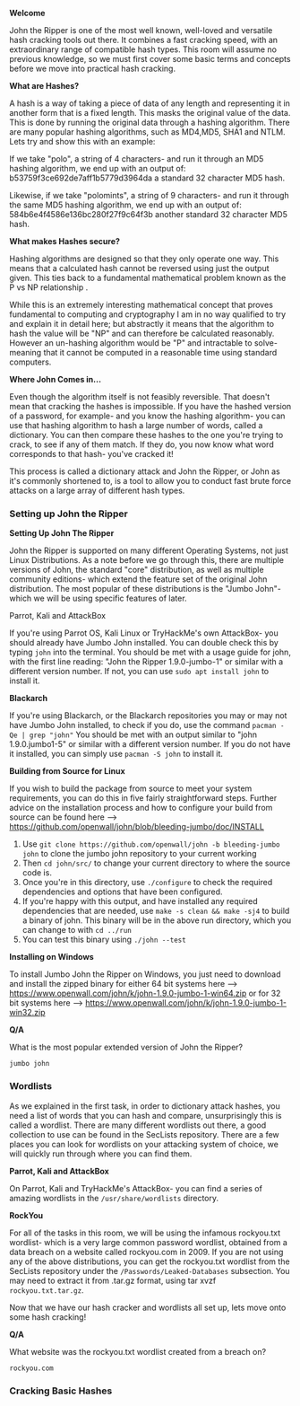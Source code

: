 **Welcome**

John the Ripper is one of the most well known, well-loved and versatile hash cracking tools out there. It combines a fast cracking speed, with an extraordinary range of compatible hash types. This room will assume no previous knowledge, so we must first cover some basic terms and concepts before we move into practical hash cracking.

**What are Hashes?**

A hash is a way of taking a piece of data of any length and  representing it in another form that is a fixed length. This masks the original value of the data. This is done by running the original data through a hashing algorithm. There are many popular hashing algorithms, such as MD4,MD5, SHA1 and NTLM. Lets try and show this with an example:

If we take "polo", a string of 4 characters- and run it through an MD5 hashing algorithm, we end up with an output of: b53759f3ce692de7aff1b5779d3964da a standard 32 character MD5 hash.

Likewise, if we take "polomints", a string of 9 characters- and run it through the same MD5 hashing algorithm, we end up with an output of: 584b6e4f4586e136bc280f27f9c64f3b another standard 32 character MD5 hash.

**What makes Hashes secure?**

Hashing algorithms are designed so that they only operate one way. This means that a calculated hash cannot be reversed using just the output given. This ties back to a fundamental mathematical problem known as the P vs NP relationship .

While this is an extremely interesting mathematical concept that proves fundamental to computing and cryptography I am in no way qualified to try and explain it in detail here; but abstractly it means that the algorithm to hash the value will be "NP" and can therefore be calculated reasonably. However an un-hashing algorithm would be "P" and intractable to solve- meaning that it cannot be computed in a reasonable time using standard computers.

**Where John Comes in...**

Even though the algorithm itself is not feasibly reversible. That doesn't mean that cracking the hashes is impossible. If you have the hashed version of a password, for example- and you know the hashing algorithm- you can use that hashing algorithm to hash a large number of words, called a dictionary. You can then compare these hashes to the one you're trying to crack, to see if any of them match. If they do, you now know what word corresponds to that hash- you've cracked it!

This process is called a dictionary attack and John the Ripper, or John as it's commonly shortened to, is a tool to allow you to conduct fast brute force attacks on a large array of different hash types.

<h3>Setting up John the Ripper</h3>

**Setting Up John The Ripper**

John the Ripper is supported on many different Operating Systems, not just Linux Distributions. As a note before we go through this, there are multiple versions of John, the standard "core" distribution, as well as multiple community editions- which extend the feature set of the original John distribution. The most popular of these distributions is the "Jumbo John"- which we will be using specific features of later.

Parrot, Kali and AttackBox

If you're using Parrot OS, Kali Linux or TryHackMe's own AttackBox- you should already have Jumbo John installed. You can double check this by typing ```john``` into the terminal. You should be met with a usage guide for john, with the first line reading: "John the Ripper 1.9.0-jumbo-1" or similar with a different version number. If not, you can use ```sudo apt install john``` to install it.

**Blackarch**

If you're using Blackarch, or the Blackarch repositories you may or may not have Jumbo John installed, to check if you do, use the command ```pacman -Qe | grep "john"``` You should be met with an output similar to "john 1.9.0.jumbo1-5" or similar with a different version number. If you do not have it installed, you can simply use ```pacman -S john``` to install it.

**Building from Source for Linux**

If you wish to build the package from source to meet your system requirements, you can do this in five fairly straightforward steps. Further advice on the installation process and how to configure your build from source can be found here --> https://github.com/openwall/john/blob/bleeding-jumbo/doc/INSTALL

1. Use ```git clone https://github.com/openwall/john -b bleeding-jumbo john``` to clone the jumbo john repository to your current working
2. Then ```cd john/src/``` to change your current directory to where the source code is.
3. Once you're in this directory, use ```./configure``` to check the required dependencies and options that have been configured.
4. If you're happy with this output, and have installed any required dependencies that are needed, use ```make -s clean && make -sj4``` to build a binary of john. This binary will be in the above run directory, which you can change to with ```cd ../run```
5. You can test this binary using ```./john --test```

**Installing on Windows**

To install Jumbo John the Ripper on Windows, you just need to download and install the zipped binary for either 64 bit systems here --> https://www.openwall.com/john/k/john-1.9.0-jumbo-1-win64.zip or for 32 bit systems here --> https://www.openwall.com/john/k/john-1.9.0-jumbo-1-win32.zip

**Q/A**

What is the most popular extended version of John the Ripper?

```jumbo john```

<h3>Wordlists</h3>

As we explained in the first task, in order to dictionary attack hashes, you need a list of words that you can hash and compare, unsurprisingly this is called a wordlist. There are many different wordlists out there, a good collection to use can be found in the SecLists repository. There are a few places you can look for wordlists on your attacking system of choice, we will quickly run through where you can find them.

**Parrot, Kali and AttackBox**

On Parrot, Kali and TryHackMe's AttackBox- you can find a series of amazing wordlists in the ```/usr/share/wordlists``` directory.

**RockYou**

For all of the tasks in this room, we will be using the infamous rockyou.txt wordlist- which is a very large common password wordlist, obtained from a data breach on a website called rockyou.com in 2009. If you are not using any of the above distributions, you can get the rockyou.txt wordlist from the SecLists repository under the ```/Passwords/Leaked-Databases``` subsection. You may need to extract it from .tar.gz format, using tar xvzf ```rockyou.txt.tar.gz```.

Now that we have our hash cracker and wordlists all set up, lets move onto some hash cracking!

**Q/A**

What website was the rockyou.txt wordlist created from a breach on?

```rockyou.com```

<h3>Cracking Basic Hashes</h3>

